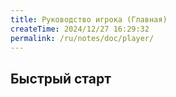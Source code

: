 ```yaml
---
title: Руководство игрока (Главная)
createTime: 2024/12/27 16:29:32
permalink: /ru/notes/doc/player/
---
```


## Быстрый старт

<LinkCard icon="emojione-v1:building-construction" title="Создать домен" href="/ru/notes/doc/player/dominion/create/" />

<LinkCard icon="emojione-v1:camping" title="Настройки гостя" href="/ru/notes/doc/player/dominion/guest/" />

<LinkCard icon="emojione-v1:hotel" title="Добавить участника" href="/ru/notes/doc/player/member/add/" />

